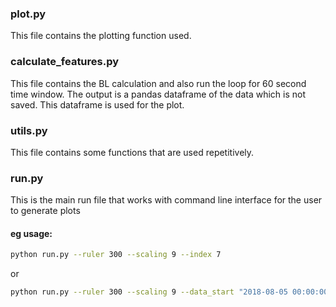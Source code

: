 ### plot.py
This file contains the plotting function used.

### calculate_features.py
This file contains the BL calculation and also run the loop for 60 second time window. The output is a pandas dataframe of the data which is not saved. This dataframe is used for the plot.

### utils.py
This file contains some functions that are used repetitively.

### run.py
This is the main run file that works with command line interface for the user to generate plots

#### eg usage:
```bash
python run.py --ruler 300 --scaling 9 --index 7
```
or 
```bash
python run.py --ruler 300 --scaling 9 --data_start "2018-08-05 00:00:00" --data_end "2018-08-10 00:00:00"
```